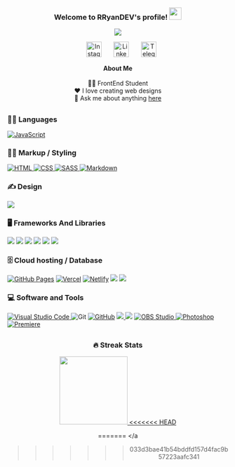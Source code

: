 <h3 align="center">
  Welcome to RRyanDEV's profile!
  <img src="https://media.giphy.com/media/hvRJCLFzcasrR4ia7z/giphy.gif" width="28">
</h3>

<p align="center">
   <a href="https://portfolio-vscode-eosin.vercel.app"><img src="https://readme-typing-svg.demolab.com?font=Fira+Code&pause=1000&center=true&vCenter=true&width=435&lines=Web+Front-End+Developer;Click+To+Acess+My+Portifolio"></a>

</p>

<p align="center">
&#8287;&#8287;&#8287;&#8287;&#8287;&#8287;&#8287;&#8287;&#8287;
<a href="https://instagram.com/reeal_ryaan/"><img width="35em" alt="Instagram" title="Instagram" src="https://www.svgrepo.com/show/111199/instagram.svg"></a>
&#8287;&#8287;&#8287;&#8287;&#8287;
<a href="https://www.linkedin.com/in/rryandev"><img width="35em" alt="Linkedin" title="Linkedin" src="https://www.svgrepo.com/show/205292/linkedin.svg"></a>
&#8287;&#8287;&#8287;&#8287;&#8287;
<a href="https://t.me/ryaanreeal"><img width="35em" alt="Telegram" title="Telegram" src="https://www.svgrepo.com/show/303292/telegram-logo.svg"></a>
&#8287;&#8287;&#8287;&#8287;&#8287;
<p>

<div align="center">

**About Me** <br /><br />
✍🏾 FrontEnd Student <br />
❤️ I love creating web designs <br />
💬 Ask me about anything [here](https://github.com/RRyanDEV/RRyanDEV/issues) <br />

<div>

##

<div align="left">

### 👨‍💻 Languages

<a href="https://developer.mozilla.org/en-US/docs/Web/JavaScript">
<img alt="JavaScript" src="https://img.shields.io/badge/JavaScript-F7DF1E.svg?logo=javascript&logoColor=black">
</a>

### 👨‍💻 Markup / Styling

<a href="https://developer.mozilla.org/pt-BR/docs/Web/HTML">
<img alt="HTML" src="https://img.shields.io/badge/HTML-E34F26.svg?logo=html5&logoColor=white">
</a>
<a href="https://developer.mozilla.org/pt-BR/docs/Web/CSS">
<img alt="CSS" src="https://img.shields.io/badge/CSS-1572B6.svg?logo=css3&logoColor=white">
</a>
<a href="https://sass-lang.com">
<img alt="SASS" src="https://img.shields.io/badge/Sass-hotpink.svg?logo=SASS&logoColor=white">
</a>
<a href="https://www.markdownguide.org/basic-syntax/">
<img alt="Markdown" src="https://img.shields.io/badge/Markdown-FFFFFF.svg?logo=markdown&logoColor=black">
</a>

### ✍ Design

<a href="https://www.canva.com/pt_br/" alt="Canva"><img src="https://img.shields.io/badge/Canva-%2300C4CC.svg?&logo=Canva&logoColor=white"> </a>

### 🖥 Frameworks And Libraries

<a href="https://angular.io" alt="Angular"><img src="https://img.shields.io/badge/Angular-%23DD0031.svg?logo=angular&logoColor=white"></a>
<a href="https://getbootstrap.com" alt="Bootstrap"><img src="https://img.shields.io/badge/Bootstrap-%23563D7C.svg?logo=bootstrap&logoColor=white"></a>
<a href="https://jquery.com" alt="JQuery"><img src="https://img.shields.io/badge/JQuery-%230769AD.svg?logo=jquery&logoColor=white"></a>
<a href="https://nodejs.org/en/" alt="NodeJS"><img src="https://img.shields.io/badge/Node.js-43853D?logo=node.js&logoColor=white"></a>
<a href="https://reactjs.org" alt="React"><img src="https://img.shields.io/badge/React-black?logo=react&logoColor=white"></a>
<a href="https://reactnative.dev" alt="ReactNat"><img src="https://img.shields.io/badge/React_Native-%2320232a.svg?logo=react&logoColor=%2361DAFB"></a>

### 🗄️ Cloud hosting / Database

<a href="https://pages.github.com"><img alt="GitHub Pages" src="https://img.shields.io/badge/GitHub%20Pages-327FC7.svg?&logo=github&logoColor=black"></a>
<a href="https://vercel.com"><img alt="Vercel" src="https://img.shields.io/badge/Vercel-%23000000.svg?&logo=vercel&logoColor=white"></a>
<a href="https://netlify.app"><img alt="Netlify" src="https://custom-icon-badges.herokuapp.com/badge/Netlify-0e1e25.svg?&logo=netlify&logoColor=25C7B7"></a>
<a href="https://www.mysql.com" alt="MYSQL"><img src="https://img.shields.io/badge/MySQL-%2300f.svg?&logo=mysql&logoColor=000000"></a>
<a href="https://www.mongodb.com" alt="MongoDB"><img src="https://img.shields.io/badge/MongoDB-%234ea94b.svg?logo=mongodb&logoColor=white"></a>

### 💻 Software and Tools

<a href="https://code.visualstudio.com/">
<img alt="Visual Studio Code" src="https://img.shields.io/badge/Visual%20Studio%20Code-0078d7.svg?logo=visual-studio-code&logoColor=white">
</a>
<img alt="Git" src="https://img.shields.io/badge/Git-F05033.svg?logo=git&logoColor=white">
</a>
<a href="https://github.com"><img alt="GitHub" src="https://custom-icon-badges.herokuapp.com/badge/Github-327FC7.svg?logo=github&logoColor=black"></a>
<a href="https://notepad-plus-plus.org" alt="Notepad"><img src="https://img.shields.io/badge/Notepad++-90E59A.svg?logo=notepad%2b%2b&logoColor=black">
<a href="https://www.notion.so/pt-br" alt="Notion"><img src="https://img.shields.io/badge/Notion-%23000000.svg?logo=notion&logoColor=white"></a>
<a href="https://obsproject.com/pt-br">
<img alt="OBS Studio" src="https://img.shields.io/badge/-OBS%20Studio-302E31?logo=obs-studio&logoColor=white">
</a>
<a href="https://www.adobe.com/br/products/photoshop.html">
<img alt="Photoshop" src="https://img.shields.io/badge/Adobe%20Photoshop-071D34.svg?logo=adobe%20photoshop&logoColor=57a6f8">
</a>
<a href="https://www.adobe.com/br/products/premiere.html">
<img alt="Premiere" src="https://img.shields.io/badge/Adobe%20Premiere%20Pro-000057.svg?&logo=Adobe%20Premiere%20Pro&logoColor=9999F8">
</a>

</div>

##

<div align="center">

### 🔥 Streak Stats

<p>
	<a href="https://github.com/RRyaanDEV">
    	<img 
		height="155em"
		src="https://github-readme-stats.vercel.app/api?username=RRyanDEV&bg_color=30,e96443,904e95&title_color=fff&text_color=fff"/>
<<<<<<< HEAD
	</a>
</p>
<div>

<!-- Version:
v4.3.0.230330 -->
=======
	</a
<div>

<!-- Version:
v4.3.0.20230219 -->
>>>>>>> 033d3bae41b54bddfd157d4fac9b57223aafc341

<!--
DenverCoder1 - https://github.com/DenverCoder1/DenverCoder1/blob/main/README.md / https://github.com/DenverCoder1/readme-typing-svg
Ileriayo Adebiyi - https://github.com/Ileriayo/markdown-badges
-->
